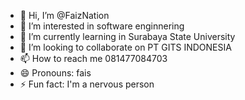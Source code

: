 - 👋 Hi, I’m @FaizNation
- 👀 I’m interested in software enginnering
- 🌱 I’m currently learning in Surabaya State University
- 💞️ I’m looking to collaborate on PT GITS INDONESIA
- 📫 How to reach me 081477084703
- 😄 Pronouns: fais
- ⚡ Fun fact: I'm a nervous person 

<!---
FaizNation/FaizNation is a ✨ special ✨ repository because its `README.md` (this file) appears on your GitHub profile.
You can click the Preview link to take a look at your changes.
--->
